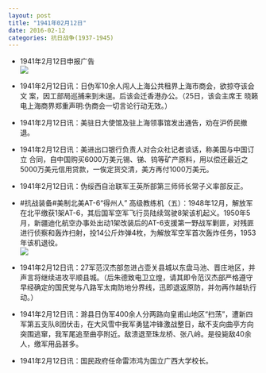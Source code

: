 ```yaml
---
layout: post
title: "1941年02月12日"
date: 2016-02-12
categories: 抗日战争(1937-1945)
---
```


<meta name="referrer" content="no-referrer" />

- 1941年2月12日申报广告 <br/><img src="https://ww2.sinaimg.cn/large/aca367d8jw1f0wuoy3990j20d70h276z.jpg" />

- 1941年2月12日讯：日伪军10余人闯人上海公共租界上海市商会，欲掠夺该会文 案，因工部局巡捕来到未逞。后该会迁香港办公。（25日，该会主席王 晓籁电上海商界郑重声明:伪商会一切言论行动无效。） 

- 1941年2月12日讯：美驻日大使馆及驻上海领事馆发出通告，劝在沪侨民撤退。 

- 1941年2月12日讯：美进出口银行负责人对合众社记者谈话，称美国与中国订立 合同，自中国购买6000万美元锡、锑、钨等矿产原料，用以偿还最近之 5000万美元信用贷款，一俟定货交清，美方再付1000万美元。 

- 1941年2月12日讯：伪绥西自治联军王英所部第三师师长常子义率部反正。 

- #抗战装备#美制北美AT-6“得州人” 高级教练机（五）：1948年12月，解放军在北平缴获1架AT-6，其后国军空军飞行员陆续驾驶8架该机起义。1950年5月，新疆迪化航空办事处出动1架改装后的AT-6支援第一野战军剿匪，对残匪进行侦察和轰炸扫射，投14公斤炸弹4枚，为解放军空军首次轰炸任务，1953年该机退役。 <br/><img src="https://ww2.sinaimg.cn/large/aca367d8jw1f0wbmd38btj20et0yo7c5.jpg" />

- 1941年2月12日讯：27军范汉杰部忽进占壶关县城以东盘马池、晋庄地区，并声言将继续进攻平顺县城。（后朱德致电卫立煌，请其即令范汉杰部严格遵守早经确定的国民党与八路军太南防地分界线，迅即退返原防，并勿再作越轨行动。） 

- 1941年2月12日讯：滁县日伪军400余人分两路向皇甫山地区“扫荡”，遭新四军第五支队8团伏击，在大风雪中我军勇猛冲锋激战整日，敌不支向曲亭方向突围逃窜，我军尾追至曲亭附近。敌溃退至珠龙桥、张八岭。是役毙敌40余人，缴军用品甚多。 

- 1941年2月12日讯：国民政府任命雷沛鸿为国立广西大学校长。 

